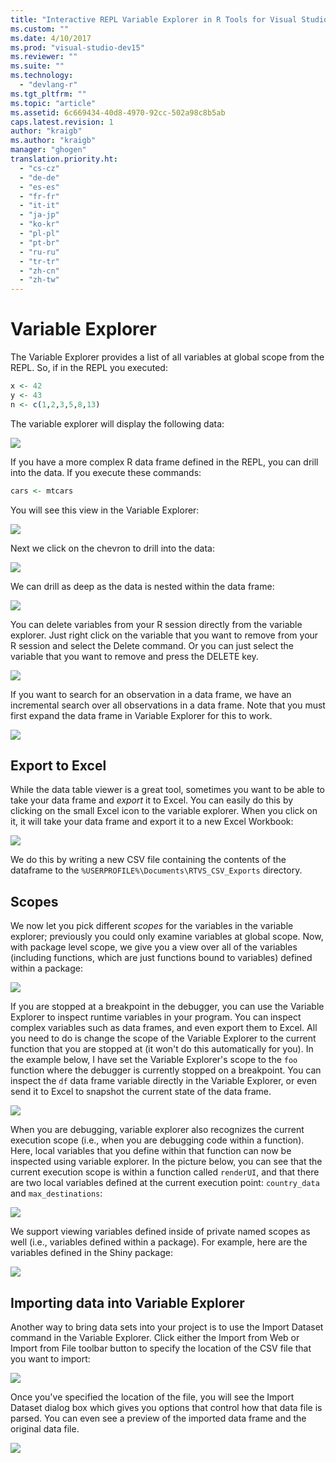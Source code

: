 ```yaml
---
title: "Interactive REPL Variable Explorer in R Tools for Visual Studio | Microsoft Docs"
ms.custom: ""
ms.date: 4/10/2017
ms.prod: "visual-studio-dev15"
ms.reviewer: ""
ms.suite: ""
ms.technology:
  - "devlang-r"
ms.tgt_pltfrm: ""
ms.topic: "article"
ms.assetid: 6c669434-40d8-4970-92cc-502a98c8b5ab
caps.latest.revision: 1
author: "kraigb"
ms.author: "kraigb"
manager: "ghogen"
translation.priority.ht:
  - "cs-cz"
  - "de-de"
  - "es-es"
  - "fr-fr"
  - "it-it"
  - "ja-jp"
  - "ko-kr"
  - "pl-pl"
  - "pt-br"
  - "ru-ru"
  - "tr-tr"
  - "zh-cn"
  - "zh-tw"
---
```



# Variable Explorer

The Variable Explorer provides a list of all variables at global scope from the REPL. So, if in the REPL you executed: 

```R
x <- 42
y <- 43
n <- c(1,2,3,5,8,13)
```
 
The variable explorer will display the following data:

![](media/variable-explorer-example-result.png)

If you have a more complex R data frame defined in the REPL, you can drill into the data. If you execute these commands:
 
```R
cars <- mtcars
```

You will see this view in the Variable Explorer:

![](media/variable-explorer-cmds-example-results.png)
 
Next we click on the chevron to drill into the data:

![](media/variable-explorer-cmds-example-drill-down.png)

We can drill as deep as the data is nested within the data frame:
 
![](media/variable-explorer-cmds-example-drill-down2.png)

You can delete variables from your R session directly from the variable explorer. Just right click on the variable that you want to remove from your R session and select the Delete command. Or you can just select the variable that you want to remove and press the DELETE key.

![](media/variable-explorer-delete-variables.png)

If you want to search for an observation in a data frame, we have an incremental search over all observations in a data frame. Note that you must first expand the data frame in Variable Explorer for this to work. 

![](media/variable-explorer-incremental-search.png)

## Export to Excel

While the data table viewer is a great tool, sometimes you want to be able to take your data frame and *export* it to Excel. You can easily do this by clicking on the small Excel icon to the variable explorer. When you click on it, it will take your data frame and export it to a new Excel Workbook:

![](media/variable-explorer-excel-view.png)

We do this by writing a new CSV file containing the contents of the dataframe to the `%USERPROFILE%\Documents\RTVS_CSV_Exports` directory.

## Scopes 

We now let you pick different *scopes* for the variables in the variable explorer; previously you could only examine variables at global scope. Now, with package level scope, we give you a view over all of the variables (including functions, which are just functions bound to variables) defined within a package:

![](media/variable-explorer-package-scopes.png)

If you are stopped at a breakpoint in the debugger, you can use the Variable Explorer to inspect runtime variables in your program. You can inspect complex variables such as data frames, and even export them to Excel. All you need to do is change the scope of the Variable Explorer to the current function that you are stopped at (it won't do this automatically for you). In the example below, I have set the Variable Explorer's scope to the `foo` function where the debugger is currently stopped on a breakpoint. You can inspect the `df` data frame
variable directly in the Variable Explorer, or even send it to Excel to snapshot the current state of the data frame.

![](media/variable-explorer-as-locals-window.png)

When you are debugging, variable explorer also recognizes the current execution scope (i.e., when you are debugging code within a function). Here, local variables that you define within that function can now be inspected using variable explorer. In the picture below, you can see that the current execution scope is within a function called `renderUI`, and that there are two local variables defined at the current execution point: `country_data` and `max_destinations`:

![](media/variable-explorer-view-locals.png)

We support viewing variables defined inside of private named scopes as well (i.e., variables defined within a package). For example, here are the variables defined in the Shiny package:

![](media/variable-explorer-package-scopes.png)

## Importing data into Variable Explorer

Another way to bring data sets into your project is to use the Import Dataset command in the Variable Explorer. Click either the Import from Web or Import from File toolbar button to specify the location of the CSV file that you want to import:

![](media/variable-explorer-toolbar.png)

Once you've specified the location of the file, you will see the Import Dataset dialog box which gives you options that control how that data file is parsed. You can even see a preview of the imported data frame and the original data file.

![](media/variable-explorer-import-dataset-dialog.png)
